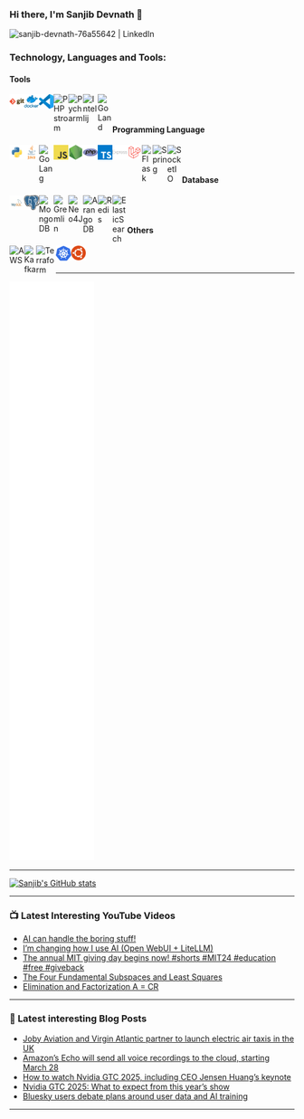 ### Hi there, I'm Sanjib Devnath 👋

[<img align="left" alt="sanjib-devnath-76a55642 | LinkedIn" title="sanjib-devnath-76a55642 | LinkedIn" src="https://img.shields.io/badge/-Sanjib-informational?style=plastic&logo=linkedin&color=0A66C2" />][linkedin]

<br />

### Technology, Languages and Tools:

#### Tools

[<img align="left" title="git" alt="Git" width="26px" src="https://raw.githubusercontent.com/github/explore/80688e429a7d4ef2fca1e82350fe8e3517d3494d/topics/git/git.png" />][git]
[<img align="left" title="docker" alt="Docker" width="26px" src="https://raw.githubusercontent.com/github/explore/80688e429a7d4ef2fca1e82350fe8e3517d3494d/topics/docker/docker.png" />][docker]
[<img align="left" title="vscode" alt="Visual Studio Code" width="26px" src="https://raw.githubusercontent.com/github/explore/80688e429a7d4ef2fca1e82350fe8e3517d3494d/topics/visual-studio-code/visual-studio-code.png" />][vscode]
[<img align="left" title="phpstrom" alt="PHPstrom" width="26px" src="https://logonoid.com/images/phpstorm-logo.png" />][phpstrom]
[<img align="left" title="pycharm" alt="Pycharm" width="26px" src="https://logonoid.com/images/pycharm-logo.png" />][pycharm]
[<img align="left" title="intellij" alt="Intellij" width="26px" src="https://logonoid.com/images/thumbs/intellij-idea-logo.png" />][intellij]
[<img align="left" title="goland" alt="GoLand" width="26px" src="https://crackcut.com/wp-content/uploads/2020/11/download-17-1.jpg" />][goland]


<br />
<br />


#### Programming Language

[<img align="left" title="python" alt="Python" width="26px" src="https://raw.githubusercontent.com/github/explore/80688e429a7d4ef2fca1e82350fe8e3517d3494d/topics/python/python.png" />][python]
[<img align="left" title="java" alt="Java" width="26px" src="https://raw.githubusercontent.com/github/explore/80688e429a7d4ef2fca1e82350fe8e3517d3494d/topics/java/java.png" />][java]
[<img align="left" title="golang" alt="GoLang" width="26px" src="http://cdn.codesamplez.com/wp-content/uploads/2015/12/golang.png" />][golang]
[<img align="left" title="javascript" alt="JavaScript" width="26px" src="https://raw.githubusercontent.com/github/explore/80688e429a7d4ef2fca1e82350fe8e3517d3494d/topics/javascript/javascript.png" />][javascript]
[<img align="left" title="nodejs" alt="Node.js" width="26px" src="https://raw.githubusercontent.com/github/explore/80688e429a7d4ef2fca1e82350fe8e3517d3494d/topics/nodejs/nodejs.png" />][nodejs]
[<img align="left" title="php" alt="PHP" width="26px" src="https://raw.githubusercontent.com/github/explore/ccc16358ac4530c6a69b1b80c7223cd2744dea83/topics/php/php.png" />][php]
[<img align="left" title="type script" alt="TypScript" width="26px" src="https://raw.githubusercontent.com/github/explore/80688e429a7d4ef2fca1e82350fe8e3517d3494d/topics/typescript/typescript.png" />][typescript]
[<img align="left" title="expressJS" alt="Express" width="26px" src="https://raw.githubusercontent.com/github/explore/80688e429a7d4ef2fca1e82350fe8e3517d3494d/topics/express/express.png" />][express]
[<img align="left" title="laravel" alt="Laravel" width="26px" src="https://raw.githubusercontent.com/github/explore/56a826d05cf762b2b50ecbe7d492a839b04f3fbf/topics/laravel/laravel.png" />][laravel]
[<img align="left" title="flask" alt="Flask" width="19px" src="https://www.pngkey.com/png/detail/98-985032_flask-logo-flask-python-icon.png" />][flask]
[<img align="left" title="spring" alt="Spring" width="26px" src="https://www.javadevjournal.com/wp-content/uploads/2018/02/spring-boot-icon-200x196.png" />][spring]
[<img align="left" title="socket io" alt="SocketIO" width="26px" src="https://media.jscrambler.com/images/frameworks/socketio.svg" />][socketio]


<br />
<br />


#### Database

[<img align="left" title="mysql" alt="MySQL" width="26px" src="https://raw.githubusercontent.com/github/explore/80688e429a7d4ef2fca1e82350fe8e3517d3494d/topics/mysql/mysql.png" />][mysql]
[<img align="left" title="postgress" alt="Postgress" width="26px" src="https://raw.githubusercontent.com/github/explore/80688e429a7d4ef2fca1e82350fe8e3517d3494d/topics/postgresql/postgresql.png" />][plsql]
[<img align="left" title="mongodb" alt="MongoDB" width="26px" src="https://cdn.iconscout.com/icon/free/png-256/mongodb-3-1175138.png" />][mongodb]
[<img align="left" title="gremlin" alt="Gremlin" width="26px" src="https://tinkerpop.apache.org/docs/3.5.1/images/gremlin-standing.png" />][gremlin]
[<img align="left" title="neo4j" alt="Neo4J" width="26px" src="https://www.iotone.com/files/vendor/logo_Neo4j.jpg" />][neo4j]
[<img align="left" title="arangodb" alt="ArangoDB" width="26px" src="https://www.arangodb.com/docs/assets/arangodb_logo_small_2016.png" />][arangodb]
[<img align="left" title="redis" alt="Redis" width="26px" src="https://cdn4.iconfinder.com/data/icons/redis-2/1451/Untitled-2-512.png" />][redis]
[<img align="left" title="elasticsearch" alt="ElasticSearch" width="26px" src="https://cdn.freebiesupply.com/logos/large/2x/elasticsearch-logo-png-transparent.png" />][elasticsearch]


<br />
<br />


#### Others

[<img align="left" title="aws" alt="AWS" width="26px" src="https://cdn.icon-icons.com/icons2/2407/PNG/512/aws_icon_146074.png" />][aws]
[<img align="left" title="kafka" alt="Kafka" width="21px" src="https://www.pinclipart.com/picdir/middle/573-5739191_kafka-stream-icon-clipart.png" />][kafka]
[<img align="left" title="terraform" alt="Terraform" width="35px" src="https://jaxlondon.com/wp-content/uploads/2017/08/terraform_Logo.png" />][terraform]
[<img align="left" title="kubernetes" alt="Kubernetes" width="27px" src="https://raw.githubusercontent.com/github/explore/80688e429a7d4ef2fca1e82350fe8e3517d3494d/topics/kubernetes/kubernetes.png" />][kubernetes]
[<img align="left" title="ubuntu" alt="Ubuntu" width="26px" src="https://raw.githubusercontent.com/github/explore/80688e429a7d4ef2fca1e82350fe8e3517d3494d/topics/ubuntu/ubuntu.png" />][ubuntu]


<br />
<br />

---

![Metrics](/github-metrics.svg)

---

[![Sanjib's GitHub stats](https://github-readme-stats.vercel.app/api?username=sanjib1990)](https://github.com/sanjib1990/github-readme-stats)

---

### 📺 Latest Interesting YouTube Videos

<!-- YOUTUBE:START -->
- [AI can handle the boring stuff!](https://www.youtube.com/watch?v=nbPfYbvlVec)
- [I’m changing how I use AI &lpar;Open WebUI + LiteLLM&rpar;](https://www.youtube.com/watch?v=nQCOTzS5oU0)
- [The annual MIT giving day begins now!  #shorts #MIT24 #education #free #giveback](https://www.youtube.com/watch?v=YIUo_DHeTMQ)
- [The Four Fundamental Subspaces and Least Squares](https://www.youtube.com/watch?v=jY-Mu6XQ3NU)
- [Elimination and Factorization A = CR](https://www.youtube.com/watch?v=PrErxYzSANo)
<!-- YOUTUBE:END -->

---

### 📕 Latest interesting Blog Posts

<!-- BLOG-POST-LIST:START -->
- [Joby Aviation and Virgin Atlantic partner to launch electric air taxis in the UK](https://techcrunch.com/2025/03/15/joby-aviation-and-virgin-atlantic-partner-to-launch-electric-air-taxis-in-the-uk/)
- [Amazon’s Echo will send all voice recordings to the cloud, starting March 28](https://techcrunch.com/2025/03/15/amazons-echo-will-send-all-voice-recordings-to-the-cloud-starting-march-28/)
- [How to watch Nvidia GTC 2025, including CEO Jensen Huang’s keynote](https://techcrunch.com/2025/03/15/how-to-watch-nvidia-gtc-2025-including-ceo-jensen-huangs-keynote/)
- [Nvidia GTC 2025: What to expect from this year’s show](https://techcrunch.com/2025/03/15/nvidia-gtc-2025-what-to-expect-from-this-years-show/)
- [Bluesky users debate plans around user data and AI training](https://techcrunch.com/2025/03/15/bluesky-users-debate-plans-around-user-data-and-ai-training/)
<!-- BLOG-POST-LIST:END -->

---

[linkedin]: https://linkedin.com/in/sanjib-devnath-76a55642
[vscode]: https://code.visualstudio.com/
[javascript]: https://www.w3schools.com/js/DEFAULT.asp
[nodejs]: https://nodejs.org/en/
[mongodb]: https://www.mongodb.com/
[gremlin]: https://tinkerpop.apache.org/
[java]: https://www.java.com/en/
[php]: https://www.php.net/
[golang]: https://go.dev/
[typescript]: https://www.typescriptlang.org/
[mysql]: https://www.mysql.com/
[neo4j]: https://neo4j.com/
[arangodb]: https://www.arangodb.com/
[ubuntu]: https://ubuntu.com/
[phpstrom]: https://www.jetbrains.com/phpstorm/
[intellij]: https://www.jetbrains.com/idea/
[pycharm]: https://www.jetbrains.com/pycharm/
[goland]: https://www.jetbrains.com/go/
[kubernetes]: https://kubernetes.io/
[terraform]: https://www.hashicorp.com/products/terraform
[laravel]: https://laravel.com/
[express]: https://expressjs.com/
[flask]: https://flask.palletsprojects.com/en/2.0.x/
[python]: https://www.python.org/
[spring]: https://spring.io/projects/spring-boot
[redis]: https://redis.io/
[docker]: https://www.docker.com/
[aws]: https://aws.amazon.com/
[socketIO]: https://socket.io/
[kafka]: https://kafka.apache.org/
[plsql]: https://www.postgresql.org/
[git]: https://git-scm.com/
[elasticsearch]: https://git-scm.com/
[kibana]: https://git-scm.com/
